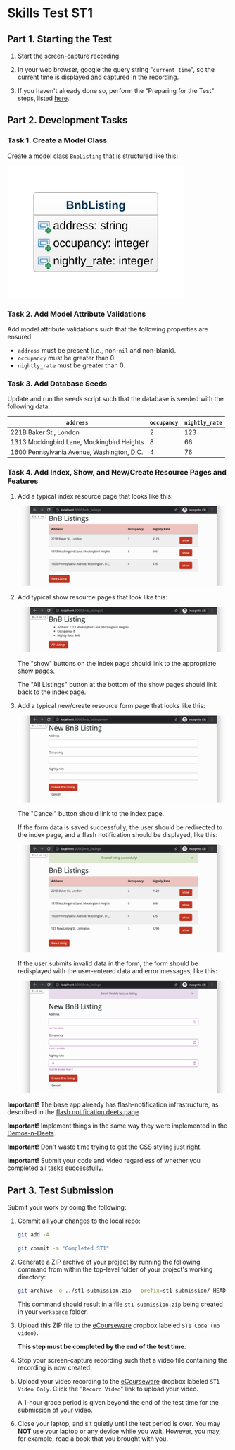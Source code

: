 # Skills Test ST1

## Part 1. Starting the Test

1. Start the screen-capture recording.

2. In your web browser, google the query string "`current time`", so the current time is displayed and captured in the recording.

3. If you haven't already done so, perform the "Preparing for the Test" steps, listed [here](https://human-se.github.io/softw-eng-course-materials/2021-08fall/skills-tests.html#preparing-for-the-test).

## Part 2. Development Tasks

### Task 1. Create a Model Class

Create a model class `BnbListing` that is structured like this:

![](fig-class-diagram.svg)

### Task 2. Add Model Attribute Validations

Add model attribute validations such that the following properties are ensured:

- `address` must be present (i.e., non-`nil` and non-blank).
- `occupancy` must be greater than 0.
- `nightly_rate` must be greater than 0.

### Task 3. Add Database Seeds

Update and run the seeds script such that the database is seeded with the following data:

| `address` | `occupancy` | `nightly_rate` |
| --------- | ----------- | -------------- |
| 221B Baker St., London | 2 |  123 |
| 1313 Mockingbird Lane, Mockingbird Heights | 8 | 66 |
| 1600 Pennsylvania Avenue, Washington, D.C. | 4 | 76 |

### Task 4. Add Index, Show, and New/Create Resource Pages and Features

1. Add a typical index resource page that looks like this:

   ![](fig-index.png)

2. Add typical show resource pages that look like this:

   ![](fig-show.png)

   The "show" buttons on the index page should link to the appropriate show pages.

   The "All Listings" button at the bottom of the show pages should link back to the index page.

3. Add a typical new/create resource form page that looks like this:

   ![](fig-new.png)

   The "Cancel" button should link to the index page.

   If the form data is saved successfully, the user should be redirected to the index page, and  a flash notification should be displayed, like this:

   ![](fig-create.png)

   If the user submits invalid data in the form, the form should be redisplayed with the user-entered data and error messages, like this:

   ![](fig-create-error.png)

**Important!** The base app already has flash-notification infrastructure, as described in the [flash notification deets page](https://rails-demos-n-deets-2022.herokuapp.com/deets/flash-notifications).

**Important!** Implement things in the same way they were implemented in the [Demos-n-Deets](https://rails-demos-n-deets-2022.herokuapp.com/).

**Important!** Don't waste time trying to get the CSS styling just right.

**Important!** Submit your code and video regardless of whether you completed all tasks successfully.

## Part 3. Test Submission

Submit your work by doing the following:

1. Commit all your changes to the local repo:

    ```bash
    git add -A
    ```

    ```bash
    git commit -m "Completed ST1"
    ```

1. Generate a ZIP archive of your project by running the following command from within the top-level folder of your project's working directory:

    ```bash
    git archive -o ../st1-submission.zip --prefix=st1-submission/ HEAD
    ```

    This command should result in a file `st1-submission.zip` being created in your `workspace` folder.

1. Upload this ZIP file to the [eCourseware](https://elearn.memphis.edu/) dropbox labeled `ST1 Code (no video)`.

    **This step must be completed by the end of the test time.**

1. Stop your screen-capture recording such that a video file containing the recording is now created.

1. Upload your video recording to the [eCourseware](https://elearn.memphis.edu/) dropbox labeled `ST1 Video Only`. Click the "`Record Video`" link to upload your video.

    A 1-hour grace period is given beyond the end of the test time for the submission of your video.

1. Close your laptop, and sit quietly until the test period is over. You may **NOT** use your laptop or any device while you wait. However, you may, for example, read a book that you brought with you.
